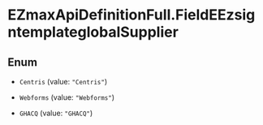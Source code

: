 # EZmaxApiDefinitionFull.FieldEEzsigntemplateglobalSupplier

## Enum


* `Centris` (value: `"Centris"`)

* `Webforms` (value: `"Webforms"`)

* `GHACQ` (value: `"GHACQ"`)


